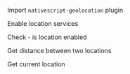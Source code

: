 Import `nativescript-geolocation` plugin
<snippet id='import-geolocation-plugin'/>

Enable location services
<snippet id="enable-location-services"/>

Check - is location enabled
<snippet id="check-is-service-enabled"/>

Get distance between two locations
<snippet id="get-distance"/>

Get current location
<snippet id="get-current-location"/>